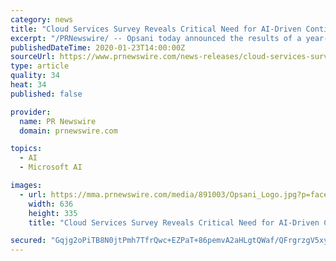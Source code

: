 ```yaml
---
category: news
title: "Cloud Services Survey Reveals Critical Need for AI-Driven Continuous Optimization"
excerpt: "/PRNewswire/ -- Opsani today announced the results of a year-long survey of hundreds of enterprises running cloud services that revealed a critical need"
publishedDateTime: 2020-01-23T14:00:00Z
sourceUrl: https://www.prnewswire.com/news-releases/cloud-services-survey-reveals-critical-need-for-ai-driven-continuous-optimization-300992032.html
type: article
quality: 34
heat: 34
published: false

provider:
  name: PR Newswire
  domain: prnewswire.com

topics:
  - AI
  - Microsoft AI

images:
  - url: https://mma.prnewswire.com/media/891003/Opsani_Logo.jpg?p=facebook
    width: 636
    height: 335
    title: "Cloud Services Survey Reveals Critical Need for AI-Driven Continuous Optimization"

secured: "Gqjg2oPiTB8N0jtPmh7TfrQwc+EZPaT+86pemvA2aHLgtQWaf/QFrgrzgV5xyHrRK10kPT6xw6LPq1b7eMFuTznSgGaajVEHh7lj0LyXIKkxkv6LkXudYx+t+JXslHdNj/C7A+yXoAlhrbB+bYraSoxSj+Vo182+vJvvjOJWMCkwzHG2qgcNiV967K8Er7kHijiOAyRZQVhSsIy/uwA7oq7RKqiU/tn6sEagPXUoPp9skscRM1FNQBpH+KxH/PHCaUXm6el6xXIFSD1t2v8qEgZomynWnMI0C324h4225Z5eAa+2MByDbYcEhh1je3Eu;A3SdTu6mc/aBj8DkDLImaw=="
---
```


